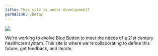 ```yaml
---
title: This site is under development!
permalink: /beta/
---
```


<img class="working-man" src="https://camo.githubusercontent.com/4a7cf94aedbd23c13cc2d75fdc3b2af5c816c208/687474703a2f2f7374617469632e646967672e636f6d2f7374617469632f696d616765732f6469676765722e676966">

We're working to evolve Blue Button to meet the needs of a 21st century healthcare system. This site is where we're collaborating to define this future, get feedback, and iterate.
